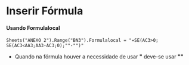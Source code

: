 # Inserir Fórmula

#### Usando Formulalocal
```vba
Sheets("ANEXO 2").Range("BN3").Formulalocal = "=SE(AC3>0; SE(AC3<AA3;AA3-AC3;0);""-"")"
```
- Quando na fórmula houver a necessidade de usar __"__ deve-se usar __""__
